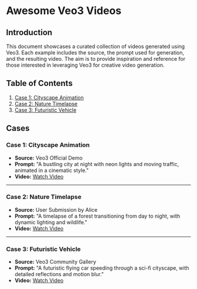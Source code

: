 # Awesome Veo3 Videos

## Introduction
This document showcases a curated collection of videos generated using Veo3. Each example includes the source, the prompt used for generation, and the resulting video. The aim is to provide inspiration and reference for those interested in leveraging Veo3 for creative video generation.

## Table of Contents
1. [Case 1: Cityscape Animation](#case-1-cityscape-animation)
2. [Case 2: Nature Timelapse](#case-2-nature-timelapse)
3. [Case 3: Futuristic Vehicle](#case-3-futuristic-vehicle)

## Cases

### Case 1: Cityscape Animation
- **Source:** Veo3 Official Demo
- **Prompt:** "A bustling city at night with neon lights and moving traffic, animated in a cinematic style."
- **Video:** [Watch Video](https://example.com/cityscape-animation.mp4)

---

### Case 2: Nature Timelapse
- **Source:** User Submission by Alice
- **Prompt:** "A timelapse of a forest transitioning from day to night, with dynamic lighting and wildlife."
- **Video:** [Watch Video](https://example.com/nature-timelapse.mp4)

---

### Case 3: Futuristic Vehicle
- **Source:** Veo3 Community Gallery
- **Prompt:** "A futuristic flying car speeding through a sci-fi cityscape, with detailed reflections and motion blur."
- **Video:** [Watch Video](https://example.com/futuristic-vehicle.mp4)



